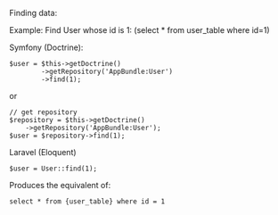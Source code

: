Finding data:

Example: Find User whose id is 1: (select * from user_table where id=1)

Symfony (Doctrine):
```
$user = $this->getDoctrine()
        ->getRepository('AppBundle:User')
        ->find(1);
```
or

```
// get repository
$repository = $this->getDoctrine()
    ->getRepository('AppBundle:User');
$user = $repository->find(1);
```



Laravel (Eloquent)

```
$user = User::find(1);
```

Produces the equivalent of:

```
select * from {user_table} where id = 1
```
